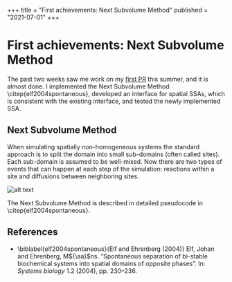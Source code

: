 +++
title = "First achievements: Next Subvolume Method"
published = "2021-07-01"
+++

# First achievements: Next Subvolume Method
The past two weeks saw me work on my [first PR](https://github.com/SciML/DiffEqJump.jl/pull/183) this summer, and it is almost done. I implemented the Next Subvolume Method \citep{elf2004spontaneous}, developed an interface for spatial SSAs, which is consistent with the existing interface, and tested the newly implemented SSA.

## Next Subvolume Method
When simulating spatially non-homogeneous systems the standard approach is to split the domain into small sub-domains (often called sites). Each sub-domain is assumed to be well-mixed. Now there are two types of events that can happen at each step of the simulation: reactions within a site and diffusions between neighboring sites.

![alt text](/assets/dna_diffusion_movie_10fps.gif)

The Next Subvolume Method is described in detailed pseudocode in \citep{elf2004spontaneous}.

## References

* \biblabel{elf2004spontaneous}{Elf and Ehrenberg (2004)} Elf, Johan and Ehrenberg, M${\aa}$ns. “Spontaneous separation of bi-stable biochemical systems into spatial domains of opposite phases”. In: _Systems biology_ 1.2 (2004), pp. 230–236.
